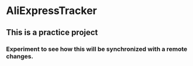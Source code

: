 # AliExpressTracker
## This is a practice project

### Experiment to see how this will be synchronized with a remote changes.
